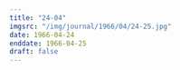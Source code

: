 ```yaml
---
title: "24-04"
imgsrc: "/img/journal/1966/04/24-25.jpg"
date: 1966-04-24
enddate: 1966-04-25
draft: false
---
```


<!-- fix pre-formatted input -->

